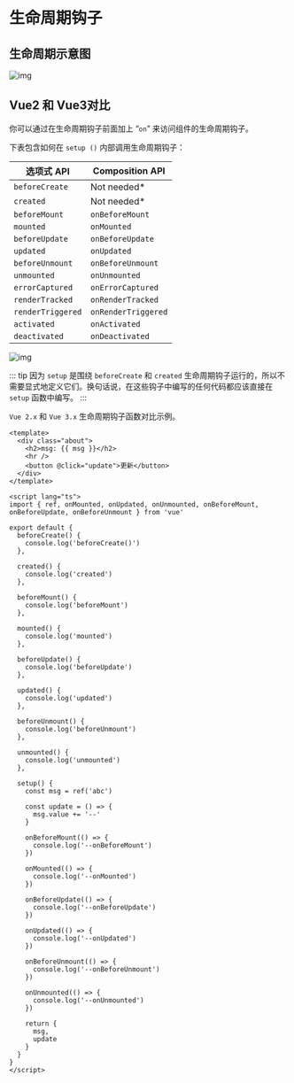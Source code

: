 # 生命周期钩子

## 生命周期示意图

![img](https://img-blog.csdnimg.cn/4e974a3679d34fdd9582edf36e4646fe.png?x-oss-process=image/watermark,type_d3F5LXplbmhlaQ,shadow_50,text_Q1NETiBAbmF2eXNpcjg=,size_20,color_FFFFFF,t_70,g_se,x_16)


## Vue2 和 Vue3对比

你可以通过在生命周期钩子前面加上 “`on`” 来访问组件的生命周期钩子。

下表包含如何在 `setup ()` 内部调用生命周期钩子：

| 选项式 API      | Composition API       |
| -------------------- | --------------------------- |
| `beforeCreate` | Not needed* |
| `created` | Not needed* |
| `beforeMount` | `onBeforeMount` |
| `mounted` | `onMounted` |
| `beforeUpdate` | `onBeforeUpdate` |
| `updated` | `onUpdated` |
| `beforeUnmount` | `onBeforeUnmount` |
| `unmounted` | `onUnmounted` |
| `errorCaptured` | `onErrorCaptured` |
| `renderTracked` | `onRenderTracked` |
| `renderTriggered` | `onRenderTriggered` |
| `activated` | `onActivated` |
| `deactivated` | `onDeactivated` |

![img](https://gitee.com/fy0829/pics/raw/master/Vue/vue2%E5%92%8Cvue3%E7%94%9F%E5%91%BD%E5%91%A8%E6%9C%9F%E5%AF%B9%E5%BA%94%E5%9B%BE.png)

::: tip
因为 `setup` 是围绕 `beforeCreate` 和 `created` 生命周期钩子运行的，所以不需要显式地定义它们。换句话说，在这些钩子中编写的任何代码都应该直接在 `setup` 函数中编写。
:::

`Vue 2.x` 和 `Vue 3.x` 生命周期钩子函数对比示例。

```vue
<template>
  <div class="about">
    <h2>msg: {{ msg }}</h2>
    <hr />
    <button @click="update">更新</button>
  </div>
</template>

<script lang="ts">
import { ref, onMounted, onUpdated, onUnmounted, onBeforeMount, onBeforeUpdate, onBeforeUnmount } from 'vue'

export default {
  beforeCreate() {
    console.log('beforeCreate()')
  },

  created() {
    console.log('created')
  },

  beforeMount() {
    console.log('beforeMount')
  },

  mounted() {
    console.log('mounted')
  },

  beforeUpdate() {
    console.log('beforeUpdate')
  },

  updated() {
    console.log('updated')
  },

  beforeUnmount() {
    console.log('beforeUnmount')
  },

  unmounted() {
    console.log('unmounted')
  },

  setup() {
    const msg = ref('abc')

    const update = () => {
      msg.value += '--'
    }

    onBeforeMount(() => {
      console.log('--onBeforeMount')
    })

    onMounted(() => {
      console.log('--onMounted')
    })

    onBeforeUpdate(() => {
      console.log('--onBeforeUpdate')
    })

    onUpdated(() => {
      console.log('--onUpdated')
    })

    onBeforeUnmount(() => {
      console.log('--onBeforeUnmount')
    })

    onUnmounted(() => {
      console.log('--onUnmounted')
    })

    return {
      msg,
      update
    }
  }
}
</script>
```